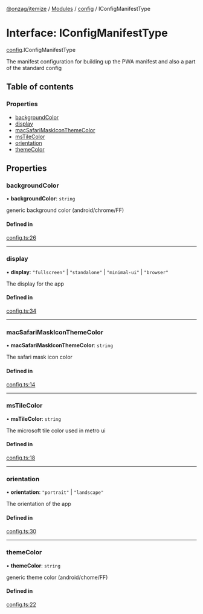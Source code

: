 [@onzag/itemize](../README.md) / [Modules](../modules.md) / [config](../modules/config.md) / IConfigManifestType

# Interface: IConfigManifestType

[config](../modules/config.md).IConfigManifestType

The manifest configuration for building up the PWA manifest
and also a part of the standard config

## Table of contents

### Properties

- [backgroundColor](config.IConfigManifestType.md#backgroundcolor)
- [display](config.IConfigManifestType.md#display)
- [macSafariMaskIconThemeColor](config.IConfigManifestType.md#macsafarimaskiconthemecolor)
- [msTileColor](config.IConfigManifestType.md#mstilecolor)
- [orientation](config.IConfigManifestType.md#orientation)
- [themeColor](config.IConfigManifestType.md#themecolor)

## Properties

### backgroundColor

• **backgroundColor**: `string`

generic background color (android/chrome/FF)

#### Defined in

[config.ts:26](https://github.com/onzag/itemize/blob/f2db74a5/config.ts#L26)

___

### display

• **display**: ``"fullscreen"`` \| ``"standalone"`` \| ``"minimal-ui"`` \| ``"browser"``

The display for the app

#### Defined in

[config.ts:34](https://github.com/onzag/itemize/blob/f2db74a5/config.ts#L34)

___

### macSafariMaskIconThemeColor

• **macSafariMaskIconThemeColor**: `string`

The safari mask icon color

#### Defined in

[config.ts:14](https://github.com/onzag/itemize/blob/f2db74a5/config.ts#L14)

___

### msTileColor

• **msTileColor**: `string`

The microsoft tile color used in metro ui

#### Defined in

[config.ts:18](https://github.com/onzag/itemize/blob/f2db74a5/config.ts#L18)

___

### orientation

• **orientation**: ``"portrait"`` \| ``"landscape"``

The orientation of the app

#### Defined in

[config.ts:30](https://github.com/onzag/itemize/blob/f2db74a5/config.ts#L30)

___

### themeColor

• **themeColor**: `string`

generic theme color (android/chome/FF)

#### Defined in

[config.ts:22](https://github.com/onzag/itemize/blob/f2db74a5/config.ts#L22)
